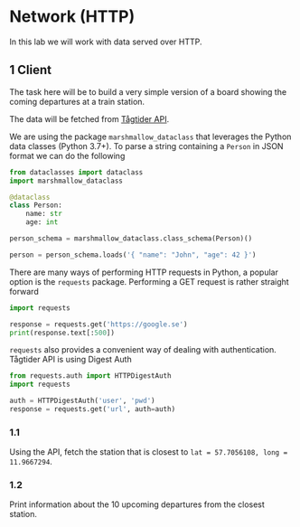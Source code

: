 # Network (HTTP)

In this lab we will work with data served over HTTP.

## 1 Client

The task here will be to build a very simple version of a board showing the coming departures at a train station.

The data will be fetched from [Tågtider API](http://tagtider.net/api/).

We are using the package `marshmallow_dataclass` that leverages the Python data classes (Python 3.7+). To parse a string containing a `Person` in JSON format we can do the following

```Python
from dataclasses import dataclass
import marshmallow_dataclass

@dataclass
class Person:
    name: str
    age: int

person_schema = marshmallow_dataclass.class_schema(Person)()

person = person_schema.loads('{ "name": "John", "age": 42 }')
```

There are many ways of performing HTTP requests in Python, a popular option is the `requests` package. Performing a GET request is rather straight forward

```Python
import requests

response = requests.get('https://google.se')
print(response.text[:500])
```

`requests` also provides a convenient way of dealing with authentication. Tågtider API is using Digest Auth

```Python
from requests.auth import HTTPDigestAuth
import requests

auth = HTTPDigestAuth('user', 'pwd')
response = requests.get('url', auth=auth)
```

### 1.1 

Using the API, fetch the station that is closest to `lat = 57.7056108, long = 11.9667294`.

### 1.2

Print information about the 10 upcoming departures from the closest station.